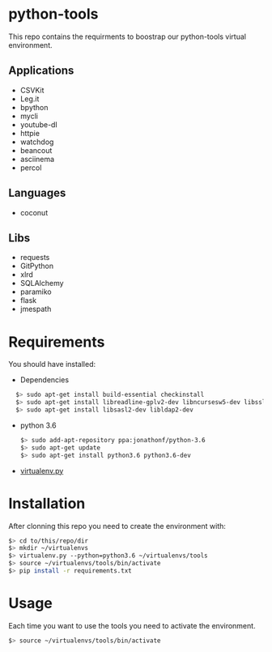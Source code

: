# python-tools

This repo contains the requirments to boostrap our python-tools virtual environment.

## Applications

* CSVKit
* Leg.it
* bpython
* mycli
* youtube-dl
* httpie
* watchdog
* beancout
* asciinema
* percol

## Languages
* coconut

## Libs

* requests
* GitPython
* xlrd
* SQLAlchemy
* paramiko
* flask
* jmespath

# Requirements

You should have installed:

  * Dependencies

  ```bash
    $> sudo apt-get install build-essential checkinstall
    $> sudo apt-get install libreadline-gplv2-dev libncursesw5-dev libssl-dev libsqlite3-dev tk-dev libgdbm-dev libc6-dev libbz2-dev
    $> sudo apt-get install libsasl2-dev libldap2-dev
  ```

  * python 3.6

    ```bash
    $> sudo add-apt-repository ppa:jonathonf/python-3.6
    $> sudo apt-get update
    $> sudo apt-get install python3.6 python3.6-dev
    ```

  * [virtualenv.py](https://virtualenv.pypa.io/en/stable/installation/)

# Installation

After clonning this repo you need to create the environment with:

```bash
$> cd to/this/repo/dir
$> mkdir ~/virtualenvs
$> virtualenv.py --python=python3.6 ~/virtualenvs/tools
$> source ~/virtualenvs/tools/bin/activate
$> pip install -r requirements.txt
```

# Usage

Each time you want to use the tools you need to activate the environment.

```bash
$> source ~/virtualenvs/tools/bin/activate
```
